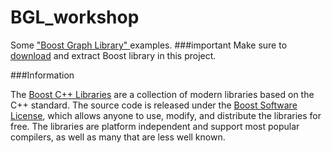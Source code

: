 BGL_workshop
============
Some ["Boost Graph Library" ](http://www.boost.org/doc/libs/1_57_0/libs/graph) examples.
###important
Make sure to [download](http://sourceforge.net/projects/boost/files/boost/1.57.0/boost_1_57_0.tar.gz/download) and extract Boost  library in this project.


###Information

The [Boost C++ Libraries](https://github.com/boostorg) are a collection of modern libraries based on the C++ standard. The source code is released under the [Boost Software License](http://www.boost.org/LICENSE_1_0.txt), which allows anyone to use, modify, and distribute the libraries for free. The libraries are platform independent and support most popular compilers, as well as many that are less well known.
